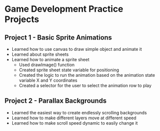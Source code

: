 # Game Development Practice Projects 

## Project 1 - Basic Sprite Animations 

- Learned how to use canvas to draw simple object and animate it
- Learned about sprite sheets
- Learned how to animate a sprite sheet 
    - Used drawImage() function
    - Created sprite sheet state variable for positioning 
    - Created the logic to run the animation based on the animation state variable X and Y coordinates
    - Created a selector for the user to select the animation row to play

## Project 2 - Parallax Backgrounds

- Learned the easiest way to create endlessly scrolling backgrounds
- Learned how to make different layers move at different speed
- Learned how to make scroll speed dynamic to easily change it
